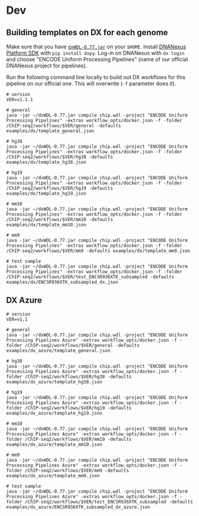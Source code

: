 Dev
===

## Building templates on DX for each genome

Make sure that you have [`dxWDL-0.77.jar`](https://github.com/dnanexus/dxWDL/releases/download/0.77/dxWDL-0.77.jar) on your `$HOME`. Install [DNANexus Platform SDK](https://wiki.dnanexus.com/downloads) with `pip install dxpy`. Log-in on DNANexus with `dx login` and choose "ENCODE Uniform Processing Pipelines" (name of our official DNANexus project for pipelines).

Run the following command line locally to build out DX workflows for this pipeline on our official one. This will overwrite (`-f` parameter does it).

```
# version
VER=v1.1.1

# general
java -jar ~/dxWDL-0.77.jar compile chip.wdl -project "ENCODE Uniform Processing Pipelines" -extras workflow_opts/docker.json -f -folder /ChIP-seq2/workflows/$VER/general -defaults examples/dx/template_general.json

# hg38
java -jar ~/dxWDL-0.77.jar compile chip.wdl -project "ENCODE Uniform Processing Pipelines" -extras workflow_opts/docker.json -f -folder /ChIP-seq2/workflows/$VER/hg38 -defaults examples/dx/template_hg38.json

# hg19
java -jar ~/dxWDL-0.77.jar compile chip.wdl -project "ENCODE Uniform Processing Pipelines" -extras workflow_opts/docker.json -f -folder /ChIP-seq2/workflows/$VER/hg19 -defaults examples/dx/template_hg19.json

# mm10
java -jar ~/dxWDL-0.77.jar compile chip.wdl -project "ENCODE Uniform Processing Pipelines" -extras workflow_opts/docker.json -f -folder /ChIP-seq2/workflows/$VER/mm10 -defaults examples/dx/template_mm10.json

# mm9
java -jar ~/dxWDL-0.77.jar compile chip.wdl -project "ENCODE Uniform Processing Pipelines" -extras workflow_opts/docker.json -f -folder /ChIP-seq2/workflows/$VER/mm9 -defaults examples/dx/template_mm9.json

# test sample
java -jar ~/dxWDL-0.77.jar compile chip.wdl -project "ENCODE Uniform Processing Pipelines" -extras workflow_opts/docker.json -f -folder /ChIP-seq2/workflows/$VER/test_ENCSR936XTK_subsampled -defaults examples/dx/ENCSR936XTK_subsampled_dx.json
```

## DX Azure
```
# version
VER=v1.1

# general
java -jar ~/dxWDL-0.77.jar compile chip.wdl -project "ENCODE Uniform Processing Pipelines Azure" -extras workflow_opts/docker.json -f -folder /ChIP-seq2/workflows/$VER/general -defaults examples/dx_azure/template_general.json

# hg38
java -jar ~/dxWDL-0.77.jar compile chip.wdl -project "ENCODE Uniform Processing Pipelines Azure" -extras workflow_opts/docker.json -f -folder /ChIP-seq2/workflows/$VER/hg38 -defaults examples/dx_azure/template_hg38.json

# hg19
java -jar ~/dxWDL-0.77.jar compile chip.wdl -project "ENCODE Uniform Processing Pipelines Azure" -extras workflow_opts/docker.json -f -folder /ChIP-seq2/workflows/$VER/hg19 -defaults examples/dx_azure/template_hg19.json

# mm10
java -jar ~/dxWDL-0.77.jar compile chip.wdl -project "ENCODE Uniform Processing Pipelines Azure" -extras workflow_opts/docker.json -f -folder /ChIP-seq2/workflows/$VER/mm10 -defaults examples/dx_azure/template_mm10.json

# mm9
java -jar ~/dxWDL-0.77.jar compile chip.wdl -project "ENCODE Uniform Processing Pipelines Azure" -extras workflow_opts/docker.json -f -folder /ChIP-seq2/workflows/$VER/mm9 -defaults examples/dx_azure/template_mm9.json

# test sample
java -jar ~/dxWDL-0.77.jar compile chip.wdl -project "ENCODE Uniform Processing Pipelines Azure" -extras workflow_opts/docker.json -f -folder /ChIP-seq2/workflows/$VER/test_ENCSR936XTK_subsampled -defaults examples/dx_azure/ENCSR936XTK_subsampled_dx_azure.json
```
